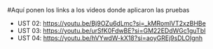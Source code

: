 #Aquí ponen los links a los videos donde aplicaron las pruebas

- UST 02: https://youtu.be/Bj9OZu6dLmc?si=_kMRomlVT2xzBHBe  
- UST 03: https://youtu.be/urSfK0FdwBE?si=GM22EDdWGc1guTbI  
- UST 04: https://youtu.be/hVYwdW-kX18?si=aoyGREj9sDLOIgnh  
